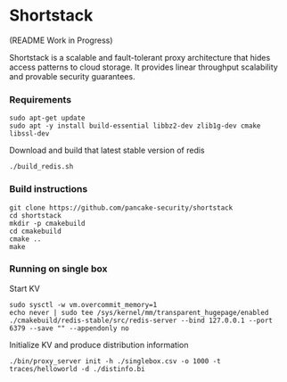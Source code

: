 # Shortstack

(README Work in Progress)

Shortstack is a scalable and fault-tolerant proxy architecture that hides access patterns to cloud storage. It provides linear throughput scalability and provable security guarantees.   

### Requirements

```
sudo apt-get update
sudo apt -y install build-essential libbz2-dev zlib1g-dev cmake libssl-dev
```

Download and build that latest stable version of redis
```
./build_redis.sh
```

### Build instructions

```
git clone https://github.com/pancake-security/shortstack
cd shortstack
mkdir -p cmakebuild
cd cmakebuild
cmake ..
make
```

### Running on single box

Start KV

```
sudo sysctl -w vm.overcommit_memory=1
echo never | sudo tee /sys/kernel/mm/transparent_hugepage/enabled
./cmakebuild/redis-stable/src/redis-server --bind 127.0.0.1 --port 6379 --save "" --appendonly no
```

Initialize KV and produce distribution information

```
./bin/proxy_server init -h ./singlebox.csv -o 1000 -t traces/helloworld -d ./distinfo.bi
```





